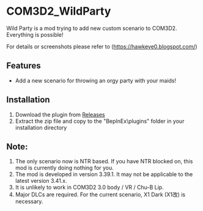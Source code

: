 # COM3D2_WildParty

Wild Party is a mod trying to add new custom scenario to COM3D2.<br>
Everything is possible!<br>

For details or screenshots please refer to (https://hawkeye0.blogspot.com/)

## Features

- Add a new scenario for throwing an orgy party with your maids!


## Installation
1. Download the plugin from [Releases](https://github.com/hawkeye-e/COM3D2_WildParty/releases)
2. Extract the zip file and copy to the "BepInEx\plugins" folder in your installation directory

## Note:
1. The only scenario now is NTR based. If you have NTR blocked on, this mod is currently doing nothing for you.
2. The mod is developed in version 3.39.1. It may not be applicable to the latest version 3.41.x.
3. It is unlikely to work in COM3D2 3.0 body / VR / Chu-B Lip.
4. Major DLCs are required. For the current scenario, X1 Dark (X1改) is necessary.
